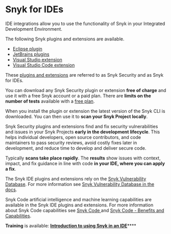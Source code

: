 # Snyk for IDEs

IDE integrations allow you to use the functionality of Snyk in your Integrated Development Environment.

The following Snyk plugins and extensions are available.

* [Eclipse plugin](eclipse-plugin/)
* [JetBrains plugins](jetbrains-plugins/)
* [Visual Studio extension](visual-studio-extension.md)
* [Visual Studio Code extension](visual-studio-code-extension-for-snyk-code.md)

These [plugins and extensions](https://snyk.io/ide-plugins/) are referred to as Snyk Security and as Snyk for IDEs.

You can download any Snyk Security plugin or extension **free of charge** and use it with a free Snyk account or a paid plan. There are **limits on the number of tests** available with a [free plan](https://snyk.io/plans/).

When you install the plugin or extension the latest version of the Snyk CLI is downloaded. You can then use it to **scan your Snyk Project locally**.

Snyk Security plugins and extensions find and fix security vulnerabilities and issues in your Snyk Projects **early in the development lifecycle**. This helps individual developers, open source contributors, and code maintainers to pass security reviews, avoid costly fixes later in development, and reduce time to develop and deliver secure code.

Typically **scans take place rapidly**. The **results** show issues with context, impact, and fix guidance in line with code **in your IDE, where you can apply a fix**.

The Snyk IDE plugins and extensions rely on the [Snyk Vulnerability Database](https://security.snyk.io/). For more information see [Snyk Vulnerability Database in the docs](https://docs.snyk.io/introducing-snyk/snyks-core-concepts/getting-started-snyk-intel-vuln-db-access?q=snyk+vulnerability+database).

Snyk Code artificial intelligence and machine learning capabilities are available in the Snyk IDE plugins and extensions. For more information about Snyk Code capabilities see [Snyk Code ](../products/snyk-code/)and [Snyk Code - Benefits and Capabilities](../products/snyk-code/use-cases.md).

**Training** is available: [**Introduction to using Snyk in an IDE**](https://training.snyk.io/courses/introduction-to-using-snyk-in-an-ide)****


